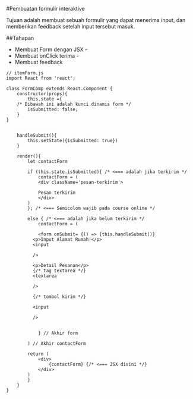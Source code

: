 #Pembuatan formulir interaktive

Tujuan adalah membuat sebuah formulir yang dapat menerima input, dan memberikan feedback setelah input tersebut masuk.

##Tahapan

- Membuat Form dengan JSX -
- Membuat onClick terima -
- Membuat feedback

```Js
// itemForm.js 
import React from 'react';

class FormComp extends React.Component {
    constructor(props){
        this.state ={
    /* Dibawah ini adalah kunci dinamis form */ 
        isSubmitted: false;
    }
}
    

    handleSubmit(){
        this.setState({isSubmitted: true})
    }

    render(){
        let contactForm

        if (this.state.isSubmitted){ /* <=== adalah jika terkirim */
            contactForm = (
            <div className='pesan-terkirim'>

            Pesan terkirim 
            </div>
        )
        }; /* <=== Semicolom wajib pada course online */ 

        else { /* <=== adalah jika belum terkirim */
            contactForm = (

            <form onSubmit= {() => {this.handleSubmit()} 
          <p>Input Alamat Rumah!</p>
          <input 
            
          />

          <p>Detail Pesanan</p>
          {/* tag textarea */}
          <textarea 

          />

          {/* tombol kirim */}

          <input 

          />


            } // Akhir form 

        ) // Akhir contactForm

        return (
            <div>
                {contactForm} {/* <=== JSX disini */}
            </div>
        )
        }
    }
}

```
